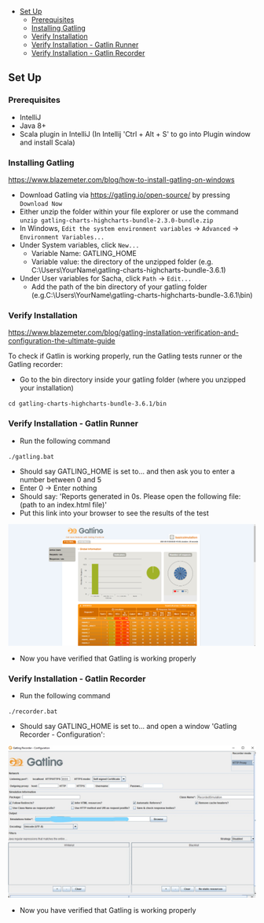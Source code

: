 - [Set Up](#set-up)
  - [Prerequisites](#prerequisites)
  - [Installing Gatling](#installing-gatling)
  - [Verify Installation](#verify-installation)
  - [Verify Installation - Gatlin Runner](#verify-installation---gatlin-runner)
  - [Verify Installation - Gatlin Recorder](#verify-installation---gatlin-recorder)
## Set Up
### Prerequisites
- IntelliJ 
- Java 8+
- Scala plugin in IntelliJ (In Intellij 'Ctrl + Alt + S' to go into Plugin window and install Scala)

### Installing Gatling
https://www.blazemeter.com/blog/how-to-install-gatling-on-windows

- Download Gatling via https://gatling.io/open-source/ by pressing `Download Now`
- Either unzip the folder within your file explorer or use the command
`unzip gatling-charts-highcharts-bundle-2.3.0-bundle.zip`
- In Windows, `Edit the system environment variables` -> `Advanced` -> `Environment Variables...`
- Under System variables, click `New...`
  - Variable Name: GATLING_HOME
  - Variable value: the directory of the unzipped folder (e.g. C:\Users\YourName\gatling-charts-highcharts-bundle-3.6.1)
- Under User variables for Sacha, click `Path` -> `Edit...`
  - Add the path of the bin directory of your gatling folder (e.g.C:\Users\YourName\gatling-charts-highcharts-bundle-3.6.1\bin)

### Verify Installation
https://www.blazemeter.com/blog/gatling-installation-verification-and-configuration-the-ultimate-guide

To check if Gatlin is working properly, run the Gatling tests runner or the Gatling recorder:
- Go to the bin directory inside your gatling folder (where you unzipped your installation)

`cd gatling-charts-highcharts-bundle-3.6.1/bin`

### Verify Installation - Gatlin Runner

- Run the following command

`./gatling.bat`

- Should say GATLING_HOME is set to... and then ask you to enter a number between 0 and 5
- Enter 0 -> Enter nothing
- Should say:
'Reports generated in 0s.
Please open the following file: (path to an index.html file)'
- Put this link into your browser to see the results of the test

![](img/Gatling_tests_runner_browser.png)  

- Now you have verified that Gatling is working properly

### Verify Installation - Gatlin Recorder

- Run the following command

`./recorder.bat`

- Should say GATLING_HOME is set to... and open a window 'Gatling Recorder - Configuration':

![](img/Gatling_recorder_Config_Window.jpg)
- Now you have verified that Gatling is working properly